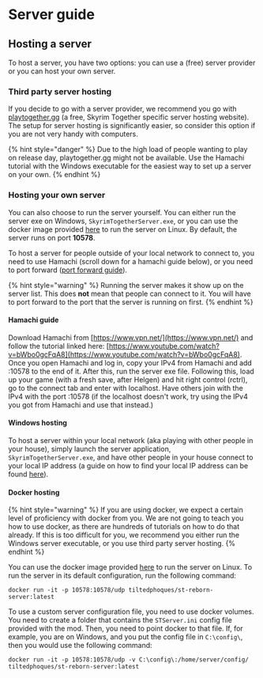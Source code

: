 # Server guide

## Hosting a server

To host a server, you have two options: you can use a (free) server provider or you can host your own server.

### Third party server hosting

If you decide to go with a server provider, we recommend you go with [playtogether.gg](https://playtogether.gg/) (a free, Skyrim Together specific server hosting website). The setup for server hosting is significantly easier, so consider this option if you are not very handy with computers.

{% hint style="danger" %}
Due to the high load of people wanting to play on release day, playtogether.gg might not be available. Use the Hamachi tutorial with the Windows executable for the easiest way to set up a server on your own.
{% endhint %}

### Hosting your own server

You can also choose to run the server yourself. You can either run the server exe on Windows, `SkyrimTogetherServer.exe`, or you can use the docker image provided [here](https://hub.docker.com/r/tiltedphoques/st-reborn-server/tags) to run the server on Linux. By default, the server runs on port **10578**.

To host a server for people outside of your local network to connect to, you need to use Hamachi (scroll down for a hamachi guide below), or you need to port forward ([port forward guide](https://www.youtube.com/watch?v=ExrSULINq9c)).

{% hint style="warning" %}
Running the server makes it show up on the server list. This does **not** mean that people can connect to it. You will have to port forward to the port that the server is running on first.
{% endhint %}

#### Hamachi guide

Download Hamachi from [https://www.vpn.net/](https://www.vpn.net/) and follow the tutorial linked here: [https://www.youtube.com/watch?v=bWbo0gcFqA8](https://www.youtube.com/watch?v=bWbo0gcFqA8). Once you open Hamachi and log in, copy your IPv4 from Hamachi and add :10578 to the end of it. After this, run the server exe file. Following this, load up your game (with a fresh save, after Helgen) and hit right control (rctrl), go to the connect tab and enter with localhost. Have others join with the IPv4 with the port :10578 (if the localhost doesn't work, try using the IPv4 you got from Hamachi and use that instead.)

#### Windows hosting

To host a server within your local network (aka playing with other people in your house), simply launch the server application, `SkyrimTogetherServer.exe`, and have other people in your house connect to your local IP address (a guide on how to find your local IP address can be found [here](https://lifehacker.com/how-to-find-your-local-and-external-ip-address-5833108)).

#### Docker hosting

{% hint style="warning" %}
If you are using docker, we expect a certain level of proficiency with docker from you. We are not going to teach you how to use docker, as there are hundreds of tutorials on how to do that already. If this is too difficult for you, we recommend you either run the Windows server executable, or you use third party server hosting.
{% endhint %}

You can use the docker image provided [here](https://hub.docker.com/r/tiltedphoques/st-reborn-server/tags) to run the server on Linux. To run the server in its default configuration, run the following command:

`docker run -it -p 10578:10578/udp tiltedphoques/st-reborn-server:latest`

To use a custom server configuration file, you need to use docker volumes. You need to create a folder that contains the `STServer.ini` config file provided with the mod. Then, you need to point docker to that file. If, for example, you are on Windows, and you put the config file in `C:\config\`, then you would use the following command:

`docker run -it -p 10578:10578/udp -v C:\config\:/home/server/config/ tiltedphoques/st-reborn-server:latest`
